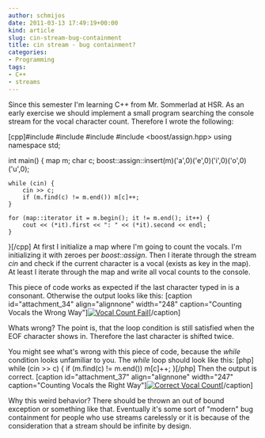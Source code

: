 ```yaml
---
author: schmijos
date: 2011-03-13 17:49:19+00:00
kind: article
slug: cin-stream-bug-containment
title: cin stream - bug containment?
categories:
- Programming
tags:
- C++
- streams
---
```


Since this semester I'm learning C++ from Mr. Sommerlad at HSR. As an early exercise we should implement a small program searching the console stream for the vocal character count. Therefore I wrote the following:

[cpp]#include <iostream>
#include <iterator>
#include <map>
#include <boost/assign.hpp>
using namespace std;

int main() {
	map m; char c;
	boost::assign::insert(m)('a',0)('e',0)('i',0)('o',0)('u',0);

	while (cin) {
		cin >> c;
		if (m.find(c) != m.end()) m[c]++;
	}

	for (map::iterator it = m.begin(); it != m.end(); it++) {
		cout << (*it).first << ": " << (*it).second << endl;
	}
}[/cpp]
At first I initialize a map where I'm going to count the vocals. I'm initializing it with zeroes per _boost::assign_. Then I iterate through the stream _cin_ and check if the current character is a vocal (exists as key in the map). At least I iterate through the map and write all vocal counts to the console.

This piece of code works as expected if the last character typed in is a consonant. Otherwise the output looks like this:
[caption id="attachment_34" align="alignnone" width="248" caption="Counting Vocals the Wrong Way"][![Vocal Count Fail](http://www.miraculum.ch/wp-content/uploads/wrong-console.png)](http://www.miraculum.ch/wp-content/uploads/wrong-console.png)[/caption]


Whats wrong? 
The point is, that the loop condition is still satisfied when the EOF character shows in. Therefore the last character is shifted twice.

You might see what's wrong with this piece of code, because the _while_ condition looks unfamiliar to you. The _while_ loop should look like this:
[php]	while (cin >> c) {
		if (m.find(c) != m.end()) m[c]++;
	}[/php]
Then the output is correct.
[caption id="attachment_37" align="alignnone" width="247" caption="Counting Vocals the Right Way"][![Correct Vocal Count](http://www.miraculum.ch/wp-content/uploads/right-console.png)](http://www.miraculum.ch/wp-content/uploads/right-console.png)[/caption]

Why this weird behavior? There should be thrown an out of bound exception or something like that. Eventually it's some sort of "modern" bug containment for people who use streams carelessly or it is because of the consideration that a stream should be infinite by design.
